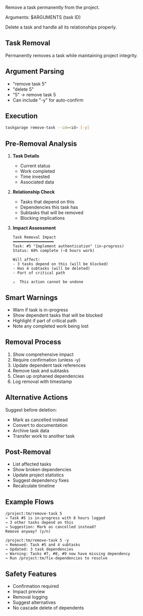 Remove a task permanently from the project.

Arguments: $ARGUMENTS (task ID)

Delete a task and handle all its relationships properly.

## Task Removal

Permanently removes a task while maintaining project integrity.

## Argument Parsing

- "remove task 5"
- "delete 5"
- "5" → remove task 5
- Can include "-y" for auto-confirm

## Execution

```bash
taskgarage remove-task --id=<id> [-y]
```

## Pre-Removal Analysis

1. **Task Details**
   - Current status
   - Work completed
   - Time invested
   - Associated data

2. **Relationship Check**
   - Tasks that depend on this
   - Dependencies this task has
   - Subtasks that will be removed
   - Blocking implications

3. **Impact Assessment**
   ```
   Task Removal Impact
   ━━━━━━━━━━━━━━━━━━
   Task: #5 "Implement authentication" (in-progress)
   Status: 60% complete (~8 hours work)
   
   Will affect:
   - 3 tasks depend on this (will be blocked)
   - Has 4 subtasks (will be deleted)
   - Part of critical path
   
   ⚠️  This action cannot be undone
   ```

## Smart Warnings

- Warn if task is in-progress
- Show dependent tasks that will be blocked
- Highlight if part of critical path
- Note any completed work being lost

## Removal Process

1. Show comprehensive impact
2. Require confirmation (unless -y)
3. Update dependent task references
4. Remove task and subtasks
5. Clean up orphaned dependencies
6. Log removal with timestamp

## Alternative Actions

Suggest before deletion:
- Mark as cancelled instead
- Convert to documentation
- Archive task data
- Transfer work to another task

## Post-Removal

- List affected tasks
- Show broken dependencies
- Update project statistics
- Suggest dependency fixes
- Recalculate timeline

## Example Flows

```
/project:tm/remove-task 5
→ Task #5 is in-progress with 8 hours logged
→ 3 other tasks depend on this
→ Suggestion: Mark as cancelled instead?
Remove anyway? (y/n)

/project:tm/remove-task 5 -y
→ Removed: Task #5 and 4 subtasks
→ Updated: 3 task dependencies
→ Warning: Tasks #7, #8, #9 now have missing dependency
→ Run /project:tm/fix-dependencies to resolve
```

## Safety Features

- Confirmation required
- Impact preview
- Removal logging
- Suggest alternatives
- No cascade delete of dependents